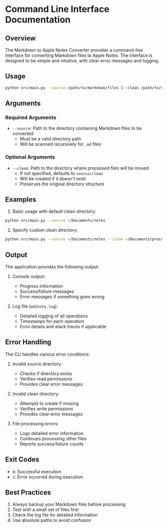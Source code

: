# Command Line Interface Documentation

## Overview
The Markdown to Apple Notes Converter provides a command-line interface for converting Markdown files to Apple Notes. The interface is designed to be simple and intuitive, with clear error messages and logging.

## Usage

```bash
python src/main.py --source /path/to/markdown/files [--clean /path/to/clean/directory]
```

## Arguments

### Required Arguments

- `--source`: Path to the directory containing Markdown files to be converted
  - Must be a valid directory path
  - Will be scanned recursively for `.md` files

### Optional Arguments

- `--clean`: Path to the directory where processed files will be moved
  - If not specified, defaults to `source/clean`
  - Will be created if it doesn't exist
  - Preserves the original directory structure

## Examples

1. Basic usage with default clean directory:
```bash
python src/main.py --source ~/Documents/notes
```

2. Specify custom clean directory:
```bash
python src/main.py --source ~/Documents/notes --clean ~/Documents/processed
```

## Output

The application provides the following output:

1. Console output:
   - Progress information
   - Success/failure messages
   - Error messages if something goes wrong

2. Log file (`md2note.log`):
   - Detailed logging of all operations
   - Timestamps for each operation
   - Error details and stack traces if applicable

## Error Handling

The CLI handles various error conditions:

1. Invalid source directory:
   - Checks if directory exists
   - Verifies read permissions
   - Provides clear error messages

2. Invalid clean directory:
   - Attempts to create if missing
   - Verifies write permissions
   - Provides clear error messages

3. File processing errors:
   - Logs detailed error information
   - Continues processing other files
   - Reports success/failure counts

## Exit Codes

- `0`: Successful execution
- `1`: Error occurred during execution

## Best Practices

1. Always backup your Markdown files before processing
2. Test with a small set of files first
3. Check the log file for detailed information
4. Use absolute paths to avoid confusion 